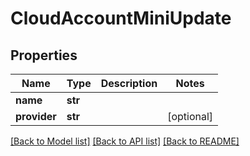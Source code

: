 # CloudAccountMiniUpdate


## Properties

Name | Type | Description | Notes
------------ | ------------- | ------------- | -------------
**name** | **str** |  | 
**provider** | **str** |  | [optional] 

[[Back to Model list]](../#documentation-for-models) [[Back to API list]](../#documentation-for-api-endpoints) [[Back to README]](../)


